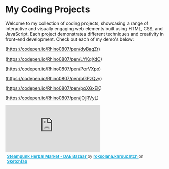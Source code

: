 # My Coding Projects
Welcome to my collection of coding projects, showcasing a range of interactive and visually engaging web elements built using HTML, CSS, and JavaScript. Each project demonstrates different techniques and creativity in front-end development.
Check out each of my demo's below:

(https://codepen.io/Rhino0807/pen/dyBaqZr)

(https://codepen.io/Rhino0807/pen/LYKqXdO)

(https://codepen.io/Rhino0807/pen/PorVXpo)

(https://codepen.io/Rhino0807/pen/bGPzQvy)

(https://codepen.io/Rhino0807/pen/poXGxEK)

(https://codepen.io/Rhino0807/pen/jOjRVyL)

<div class="sketchfab-embed-wrapper"> <iframe title="Steampunk Herbal Market - DAE Bazaar" frameborder="0" allowfullscreen mozallowfullscreen="true" webkitallowfullscreen="true" allow="autoplay; fullscreen; xr-spatial-tracking" xr-spatial-tracking execution-while-out-of-viewport execution-while-not-rendered web-share src="https://sketchfab.com/models/dd767ab026e74651b31a3d3c27a6cb36/embed"> </iframe> <p style="font-size: 13px; font-weight: normal; margin: 5px; color: #4A4A4A;"> <a href="https://sketchfab.com/3d-models/steampunk-herbal-market-dae-bazaar-dd767ab026e74651b31a3d3c27a6cb36?utm_medium=embed&utm_campaign=share-popup&utm_content=dd767ab026e74651b31a3d3c27a6cb36" target="_blank" rel="nofollow" style="font-weight: bold; color: #1CAAD9;"> Steampunk Herbal Market - DAE Bazaar </a> by <a href="https://sketchfab.com/roksolana.khrouchtch?utm_medium=embed&utm_campaign=share-popup&utm_content=dd767ab026e74651b31a3d3c27a6cb36" target="_blank" rel="nofollow" style="font-weight: bold; color: #1CAAD9;"> roksolana.khrouchtch </a> on <a href="https://sketchfab.com?utm_medium=embed&utm_campaign=share-popup&utm_content=dd767ab026e74651b31a3d3c27a6cb36" target="_blank" rel="nofollow" style="font-weight: bold; color: #1CAAD9;">Sketchfab</a></p></div>
